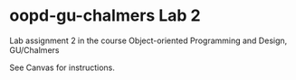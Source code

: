 # oopd-gu-chalmers Lab 2
Lab assignment 2 in the course Object-oriented Programming and Design, GU/Chalmers

See Canvas for instructions.
